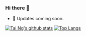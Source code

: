 ### Hi there 👋

<!--
**ndhuutai/ndhuutai** is a ✨ _special_ ✨ repository because its `README.md` (this file) appears on your GitHub profile.

Here are some ideas to get you started:

- 👯 I’m looking to collaborate on ...
- 🤔 I’m looking for help with ...
- 💬 Ask me about ...
- 📫 How to reach me: ...
- 😄 Pronouns: ...
- ⚡ Fun fact: ...
-->

- 🔭 Updates coming soon.

[![Tai Ng's github stats](https://github-readme-stats.vercel.app/api?username=ndhuutai&count_private=true&show_icons=true&theme=algolia)](https://github.com/anuraghazra/github-readme-stats)
[![Top Langs](https://github-readme-stats.vercel.app/api/top-langs/?username=ndhuutai&exclude_repo=neo-one-build,neo-one-v3-build,WeightTrackingApp,Chat-App&layout=compact&theme=algolia)](https://github.com/anuraghazra/github-readme-stats)

